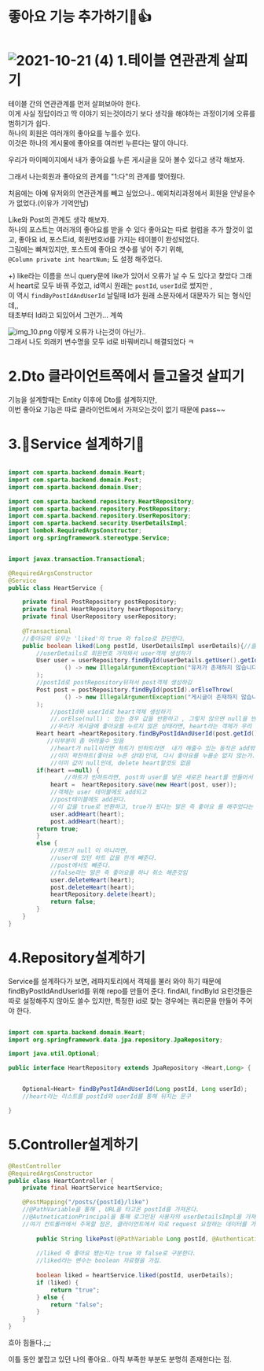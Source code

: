 좋아요 기능 추가하기🙆👍	️
=================


![2021-10-21 (4)](https://user-images.githubusercontent.com/80088918/138288447-f71904ec-8795-4b10-9943-56d20e3c27d6.png)
1.테이블 연관관계 살피기
==========================
테이블 간의 연관관계를 먼저 살펴보아야 한다.  
이게 사실 정답이라고 딱 이야기 되는것이라기 보다 생각을 해야하는 과정이기에 오류를 범하기가 쉽다.  
하나의 회원은 여러개의 좋아요를 누를수 있다.  
이것은 하나의 게시물에 좋아요를 여러번 누른다는 말이 아니다.

우리가 마이페이지에서 내가 좋아요를 누른 게시글을 모아 볼수 있다고 생각 해보자.

그래서 나는회원과 좋아요의 관계를 "1:다"의 관계를 맺어줬다.

처음에는 아예 유저와의 연관관계를 빼고 싶었으나.. 예외처리과정에서 회원을 안넣을수가 없었다.(이유가 기억안남)

Like와 Post의 관계도 생각 해보자.  
하나의 포스트는 여러개의 좋아요를 받을 수 있다
좋아요는 따로 컬럼을 추가 할것이 없고, 좋아요 id, 포스트id, 회원번호id를 가지는 테이블이 완성되었다.  
그림에는 빠져있지만, 포스트에 좋아요 갯수를 넣어 주기 위해,  
`
@Column
private int heartNum;
`
도 설정 해주었다.


+) like라는 이름을 쓰니 query문에 like가 있어서 오류가 날 수 도 있다고 찾았다
그래서 heart로 모두 바꿔 주었고, id역시 원래는 `postId`, `userId`로 썼지만 ,   
이 역시 `findByPostIdAndUserId` 날릴때 Id가 원래 소문자에서 대문자가 되는 형식인데,,   
태초부터 Id라고 되있어서 그런가... 계쏙 

![img_10.png](img_10.png)
이렇게 오류가 나는것이 아닌가..  
그래서 나도 외래키 변수명을 모두 id로 바꿔버리니 해결되었다 ㅋ

2.Dto 클라이언트쪽에서 들고올것 살피기
==============================
기능을 설계할때는 Entity 이후에 Dto를 설계하지만,  
이번 좋아요 기능은 따로 클라이언트에서 가져오는것이 없기 때문에
pass~~


3.🤢Service 설계하기🤢
==============================
```java

import com.sparta.backend.domain.Heart;
import com.sparta.backend.domain.Post;
import com.sparta.backend.domain.User;

import com.sparta.backend.repository.HeartRepository;
import com.sparta.backend.repository.PostRepository;
import com.sparta.backend.repository.UserRepository;
import com.sparta.backend.security.UserDetailsImpl;
import lombok.RequiredArgsConstructor;
import org.springframework.stereotype.Service;


import javax.transaction.Transactional;

@RequiredArgsConstructor
@Service
public class HeartService {

    private final PostRepository postRepository;
    private final HeartRepository heartRepository;
    private final UserRepository userRepository;
    
    @Transactional
    //좋아요의 유무는 'liked'의 true 와 false로 판단한다.
    public boolean liked(Long postId, UserDetailsImpl userDetails){//클라이언트에서 따로 들고오는 내용이 없다. requestDto없음
        //userDetails로 회원번호 가져와서 user객체 생성하기 
        User user = userRepository.findById(userDetails.getUser().getId()).orElseThrow(
                () -> new IllegalArgumentException("유저가 존재하지 않습니다.")
        );
        //postId로 postRepository뒤져서 post객체 생성하깅
        Post post = postRepository.findById(postId).orElseThrow(
                () -> new IllegalArgumentException("게시글이 존재하지 않습니다.")
        );
            //postId와 userId로 heart객체 생성하기
            //.orElse(null) : 있는 경우 값을 반환하고 , 그렇지 않으면 null을 반환한다.
            //우리가 게시글에 좋아요를 누르지 않은 상태라면, heart라는 객체가 우리 아이디로 없겠지, ? 그래소 null로 설정이 된다.
        Heart heart =heartRepository.findByPostIdAndUserId(post.getId(), user.getId()).orElse(null);
           //이부분이 좀 어려울수 있음
            //heart가 null이라면 하트가 빈하트라면  내가 해줄수 있는 동작은 add밖에 없게 만들어버림.
            //이미 꽉찬하트(좋아요 누른 상태)인데, 다시 좋아요를 누를순 없지 않는가.
            //이미 값이 null인데, delete heart할것도 없음
        if(heart ==null) {
                //하트가 빈하트라면, post와 user를 넣은 새로은 heart를 만들어서 객체를 저장한다.
            heart =  heartRepository.save(new Heart(post, user));
            //객체는 user 테이블에도 add되고
            //post테이블에도 add된다.
            //이 값을 true로 반환하고, true가 됬다는 말은 즉 좋아요 를 해주었다는 말임;;_;; 좀 잘짠듯 승준님 감사해여
            user.addHeart(heart);
            post.addHeart(heart);
        return true;
        }
        else {
            //하트가 null 이 아니라면,
            //user에 있던 하트 값을 한개 빼준다.
            //post에서도 빼준다.
            //false라는 말은 즉 좋아요를 하나 취소 해준것임
            user.deleteHeart(heart);
            post.deleteHeart(heart);
            heartRepository.delete(heart);
            return false;
        }
    }
}
```
4.Repository설계하기
======================
Service를 설계하다가 보면, 레파지토리에서 객체를 불러 와야 하기 때문에  
findByPostIdAndUserId를 위해 repo를 만들어 준다.
findAll, findById 요런것들은 따로 설정해주지 않아도 쓸수 있지만,
특정한 id로 찾는 경우에는
쿼리문을 만들어 주어야 한다.
```java

import com.sparta.backend.domain.Heart;
import org.springframework.data.jpa.repository.JpaRepository;

import java.util.Optional;

public interface HeartRepository extends JpaRepository <Heart,Long> {


    Optional<Heart> findByPostIdAndUserId(Long postId, Long userId);
    //heart라는 리스트를 postId와 userId를 통해 뒤지는 문구

}

```
5.Controller설계하기
====================

```java
@RestController
@RequiredArgsConstructor
public class HeartController {
    private final HeartService heartService;

    @PostMapping("/posts/{postId}/like")
    //@PathVariable을 통해 , URL을 타고온 postId를 가져온다.
    //@AutneticationPrincipal을 통해 로그인된 사용자의 userDetailsImpl을 가져온다 ㅋ
    //여기 컨트롤러에서 주목할 점은, 클라이언트에서 따로 request 요청하는 데이터를 가져오는게 없다는점 !requestDto가 없다는 점!
    
        public String likePost(@PathVariable Long postId, @AuthenticationPrincipal UserDetailsImpl userDetails) {
        
        //liked 즉 좋아요 됐는지는 true 와 false로 구분한다.
        //liked라는 변수는 boolean 자료형을 가짐.
        
        boolean liked = heartService.liked(postId, userDetails);
        if (liked) {
            return "true";
        } else {
            return "false";
        }
    }
}
```
흐아 힘들다.;_;

이틀 동안 붙잡고 있던 나의 좋아요..
아직 부족한 부분도 분명히 존재한다는 점. 
